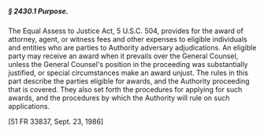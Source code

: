 ##### § 2430.1 Purpose. #####

The Equal Assess to Justice Act, 5 U.S.C. 504, provides for the award of attorney, agent, or witness fees and other expenses to eligible individuals and entities who are parties to Authority adversary adjudications. An eligible party may receive an award when it prevails over the General Counsel, unless the General Counsel's position in the proceeding was substantially justified, or special circumstances make an award unjust. The rules in this part describe the parties eligible for awards, and the Authority proceeding that is covered. They also set forth the procedures for applying for such awards, and the procedures by which the Authority will rule on such applications.

[51 FR 33837, Sept. 23, 1986]